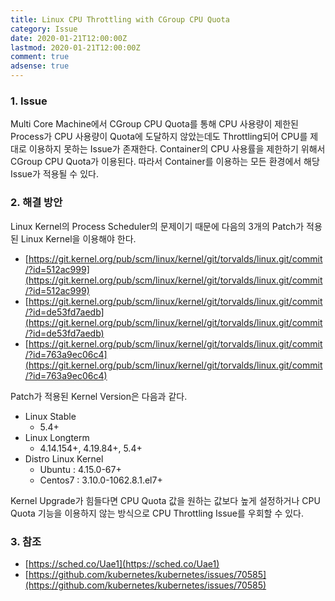 ```yaml
---
title: Linux CPU Throttling with CGroup CPU Quota
category: Issue
date: 2020-01-21T12:00:00Z
lastmod: 2020-01-21T12:00:00Z
comment: true
adsense: true
---
```


### 1. Issue

Multi Core Machine에서 CGroup CPU Quota를 통해 CPU 사용량이 제한된 Process가 CPU 사용량이 Quota에 도달하지 않았는데도 Throttling되어 CPU를 제대로 이용하지 못하는 Issue가 존재한다. Container의 CPU 사용률을 제한하기 위해서 CGroup CPU Quota가 이용된다. 따라서 Container를 이용하는 모든 환경에서 해당 Issue가 적용될 수 있다.

### 2. 해결 방안

Linux Kernel의 Process Scheduler의 문제이기 때문에 다음의 3개의 Patch가 적용된 Linux Kernel을 이용해야 한다.

* [https://git.kernel.org/pub/scm/linux/kernel/git/torvalds/linux.git/commit/?id=512ac999](https://git.kernel.org/pub/scm/linux/kernel/git/torvalds/linux.git/commit/?id=512ac999)
* [https://git.kernel.org/pub/scm/linux/kernel/git/torvalds/linux.git/commit/?id=de53fd7aedb](https://git.kernel.org/pub/scm/linux/kernel/git/torvalds/linux.git/commit/?id=de53fd7aedb)
* [https://git.kernel.org/pub/scm/linux/kernel/git/torvalds/linux.git/commit/?id=763a9ec06c4](https://git.kernel.org/pub/scm/linux/kernel/git/torvalds/linux.git/commit/?id=763a9ec06c4)

Patch가 적용된 Kernel Version은 다음과 같다.

* Linux Stable
  * 5.4+
* Linux Longterm
  * 4.14.154+, 4.19.84+, 5.4+
* Distro Linux Kernel
  * Ubuntu : 4.15.0-67+
  * Centos7 : 3.10.0-1062.8.1.el7+

Kernel Upgrade가 힘들다면 CPU Quota 값을 원하는 값보다 높게 설정하거나 CPU Quota 기능을 이용하지 않는 방식으로 CPU Throttling Issue를 우회할 수 있다.

### 3. 참조

* [https://sched.co/Uae1](https://sched.co/Uae1)
* [https://github.com/kubernetes/kubernetes/issues/70585](https://github.com/kubernetes/kubernetes/issues/70585)

